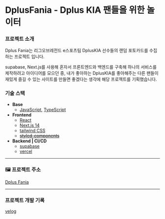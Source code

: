 # **DplusFania - Dplus KIA 팬들을 위한 놀이터**

### 프로젝트 소개

Dplus Fania는 리그오브레전드 e스포츠팀 DplusKIA 선수들의 랜덤 포토카드를 수집하는 프로젝트 입니다.

supabase, Next.js를 사용해 혼자서 프론트엔드와 백엔드를 구축해 하나의 서비스를 제작하려고 아이디어를 모으던 중, 내가 좋아하는 DplusKIA를 좋아해주는 다른 팬들이 재밌게 즐길 수 있는 사이트를 만들면 좋겠다는 생각에 해당 프로젝트를 기획했습니다.

### **기술 스택**

- **Base**
  - [JavaScript](https://developer.mozilla.org/ko/docs/Web/JavaScript), [TypeScript](https://www.typescriptlang.org/)
- **Frontend**
  - [React](https://ko.react.dev/)
  - [Next.js 14](https://nextjs.org/)
  - [tailwind CSS](https://tailwindcss.com/)
  - [~~styled-components~~](https://styled-components.com/)
- **Backend | CI/CD**
  - [supabase](https://supabase.com)
  - [vercel](https://vercel.com/)

---

### **🖼️ 프로젝트 주소**

[Dplus Fania](https://dplusfania.vercel.app/)

---

### **프로젝트 개발 기록**

[velog](https://velog.io/@opa9904/series/%ED%86%A0%EC%9D%B4%ED%94%84%EB%A1%9C%EC%A0%9D%ED%8A%B8)
